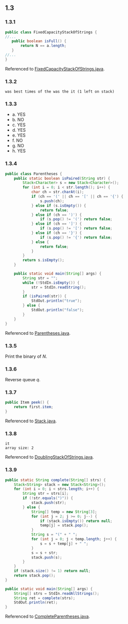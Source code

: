 ## 1.3

### 1.3.1

```java
public class FixedCapacityStackOfStrings {
//...
   public boolean isFull() {
       return N == a.length;
   }
//...
}
```

Referenced to [FixedCapacityStackOfStrings.java](my/ch1/FixedCapacityStackOfStrings.java).

### 1.3.2

```
was best times of the was the it (1 left on stack)
```

### 1.3.3

- a. YES
- b. NO
- c. YES
- d. YES
- e. YES
- f. NO
- g. NO
- h. YES

### 1.3.4

```java
public class Parentheses {
    public static boolean isPaired(String str) {
        Stack<Character> s = new Stack<Character>();
        for (int i = 0; i < str.length(); i++) {
            char ch = str.charAt(i);
            if (ch == '(' || ch == '[' || ch == '{') {
                s.push(ch);
            } else if (s.isEmpty()) {
                return false;
            } else if (ch == ')') {
                if (s.pop() != '(') return false;
            } else if (ch == ']') {
                if (s.pop() != '[') return false;
            } else if (ch == '}') {
                if (s.pop() != '{') return false;
            } else {
                return false;
            }
        }
        return s.isEmpty();
    }

    public static void main(String[] args) {
        String str = "";
        while (!StdIn.isEmpty()) {
            str = StdIn.readString();
        }
        if (isPaired(str)) {
            StdOut.println("true");
        } else {
            StdOut.println("false");
        }
    }
}
```

Referenced to [Parentheses.java](my/ch1/Parentheses.java).

### 1.3.5

Print the binary of *N*.

### 1.3.6

Reverse queue *q*.

### 1.3.7

```java
public Item peek() {
    return first.item;
}
```

Referenced to [Stack.java](my/ch1/Stack.java).

### 1.3.8

```
it
array size: 2
```

Referenced to [DoublingStackOfStrings.java](my/ch1/DoublingStackOfStrings.java).

### 1.3.9

```java
public static String complete(String[] strs) {
    Stack<String> stack = new Stack<String>();
    for (int i = 0; i < strs.length; i++) {
        String str = strs[i];
        if (!str.equals(")")) {
            stack.push(str);
        } else {
            String[] temp = new String[3];
            for (int j = 2; j >= 0; j--) {
                if (stack.isEmpty()) return null;
                temp[j] = stack.pop();
            }
            String s = "(" + " ";
            for (int j = 0; j < temp.length; j++) {
                s = s + temp[j] + " ";
            }
            s = s + str;
            stack.push(s);
        }
    }
    if (stack.size() != 1) return null;
    return stack.pop();
}

public static void main(String[] args) {
    String[] strs = StdIn.readAllStrings();
    String ret = complete(strs);
    StdOut.println(ret);
}
```

Referenced to [CompleteParentheses.java](my/ch1/CompleteParentheses.java).